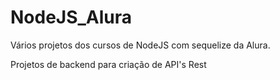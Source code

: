 # NodeJS_Alura


Vários projetos dos cursos de NodeJS com sequelize da Alura.

Projetos de backend para criação de API's Rest
